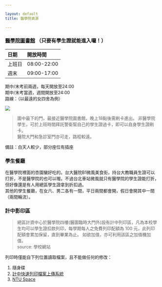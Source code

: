 ```yaml
---

layout: default  
title: 醫學院資源

---
```


### [醫學院圖書館](http://ntuml.mc.ntu.edu.tw/Libopen.action)   （只要有學生證就能進入囉！）  

|   日期    |   開放時間     |  
|:---------|:--------------|   
|   上班日  |  08:00-22:00  |    
|   週末    |  09:00-17:00  |  

期中/末考前兩週，每天開放至24:00  
期中/末考當週，週間開放至24:00  
路線：（以最遠的女四舍為例）  

![](https://imgur.com/4j4y4AO.png)  

> 圖中最下的門，最接近醫學院圖書館，晚上18點後需刷卡進出。
> 非醫學院學生，可於上班時間拜託警衛幫自己的學生證過卡，即可以自身學生證刷卡。  
> 醫院大門和急診室門亦可走，路程較遠。

備註：白天人較少，部分座位有插座

### 學生餐廳
在醫學院裡面的杏園蠻好吃的。台大醫院B1微風美食街，持台大教職員生證可以打折，不是醫學院的也可以喔。不過台北車站微風就只有醫學院的學生證能打折，但好像還是有人用總區學生證拿到折扣過。   
其他的學生餐廳，在女六、男二各有一間，平日兩間都會開，假日會開其中一間（兩間輪流）。

### 計中影印區
> 總區計資中心於醫學院四樓(醫圖臨時大門外)設有計中列印區，凡為本校學生均可以學生證扣款列印，每學期每人之免費列印配額為 100 元，此列印配額會累加保留，直到畢業為止。 如欲加值，亦可利用該區之加值機加值。  
> source: 學校網站  

列印時僅能自下列位置讀取檔案，且不能做任何的修改：  

   1. 隨身碟  
   2. [計中快速列印檔案上傳系統](https://oper.cc.ntu.edu.tw/fastprint/index.php)  
   3. [NTU Space](https://www.space.ntu.edu.tw/navigate/)